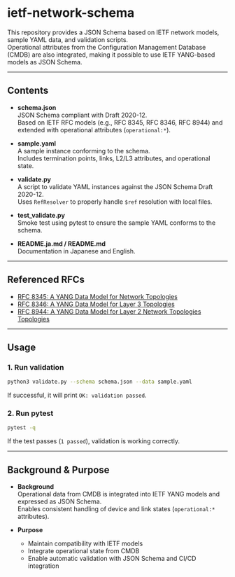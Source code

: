 # ietf-network-schema

This repository provides a JSON Schema based on IETF network models, sample YAML data, and validation scripts.  
Operational attributes from the Configuration Management Database (CMDB) are also integrated, making it possible to use IETF YANG-based models as JSON Schema.

---

## Contents

- **schema.json**  
  JSON Schema compliant with Draft 2020-12.  
  Based on IETF RFC models (e.g., RFC 8345, RFC 8346, RFC 8944) and extended with operational attributes (`operational:*`).

- **sample.yaml**  
  A sample instance conforming to the schema.  
  Includes termination points, links, L2/L3 attributes, and operational state.

- **validate.py**  
  A script to validate YAML instances against the JSON Schema Draft 2020-12.  
  Uses `RefResolver` to properly handle `$ref` resolution with local files.

- **test_validate.py**  
  Smoke test using pytest to ensure the sample YAML conforms to the schema.

- **README.ja.md / README.md**  
  Documentation in Japanese and English.

---

## Referenced RFCs

- [RFC 8345: A YANG Data Model for Network Topologies](https://www.rfc-editor.org/rfc/rfc8345)
- [RFC 8346: A YANG Data Model for Layer 3 Topologies](https://www.rfc-editor.org/rfc/rfc8346)
- [RFC 8944: A YANG Data Model for Layer 2 Network Topologies Topologies](https://www.rfc-editor.org/rfc/rfc8944)

---

## Usage

### 1. Run validation

```bash
python3 validate.py --schema schema.json --data sample.yaml
```

If successful, it will print `OK: validation passed`.

### 2. Run pytest

```bash
pytest -q
```

If the test passes (`1 passed`), validation is working correctly.

---

## Background & Purpose

- **Background**  
  Operational data from CMDB is integrated into IETF YANG models and expressed as JSON Schema.  
  Enables consistent handling of device and link states (`operational:*` attributes).

- **Purpose**  
  - Maintain compatibility with IETF models  
  - Integrate operational state from CMDB  
  - Enable automatic validation with JSON Schema and CI/CD integration  

